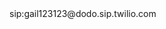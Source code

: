<?xml version="1.0" encoding="UTF-8"?>
<Response>
<Dial>
<Sip username="gail123123" password="Ada3wa@12311">sip:gail123123@dodo.sip.twilio.com</Sip>
</Dial>
</Response>
